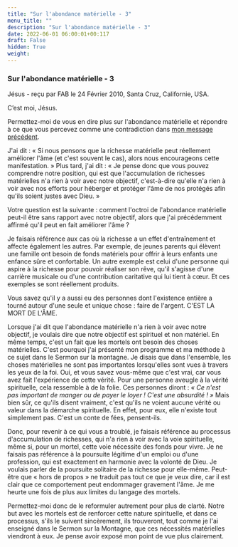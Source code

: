 ```yaml
---
title: "Sur l'abondance matérielle - 3"
menu_title: ""
description: "Sur l'abondance matérielle - 3"
date: 2022-06-01 06:00:01+00:117
draft: False
hidden: True
weight:
---
```

### Sur l'abondance matérielle - 3

Jésus - reçu par FAB le 24 Février 2010, Santa Cruz, Californie, USA.

C’est moi, Jésus.

Permettez-moi de vous en dire plus sur l'abondance matérielle et répondre à ce que vous percevez comme une contradiction dans [mon message précédent](/fr-contemporary-messages/fr-contemporary-messages-by-date-order/fr-contemporary-messages-2010/fr-2010-2-23-3-fab-jesus/).

J'ai dit : « Si nous pensons que la richesse matérielle peut réellement améliorer l'âme (et c'est souvent le cas), alors nous encourageons cette manifestation. » Plus tard, j'ai dit : « Je pense donc que vous pouvez comprendre notre position, qui est que l'accumulation de richesses matérielles n'a rien à voir avec notre objectif, c'est-à-dire qu'elle n'a rien à voir avec nos efforts pour héberger et protéger l'âme de nos protégés afin qu'ils soient justes avec Dieu. »

Votre question est la suivante : comment l'octroi de l'abondance matérielle peut-il être sans rapport avec notre objectif, alors que j'ai précédemment affirmé qu'il peut en fait améliorer l'âme ?

Je faisais référence aux cas où la richesse a un effet d'entraînement et affecte également les autres. Par exemple, de jeunes parents qui élèvent une famille ont besoin de fonds matériels pour offrir à leurs enfants une enfance sûre et confortable. Un autre exemple est celui d'une personne qui aspire à la richesse pour pouvoir réaliser son rêve, qu'il s'agisse d'une carrière musicale ou d'une contribution caritative qui lui tient à cœur. Et ces exemples se sont réellement produits.

Vous savez qu'il y a aussi eu des personnes dont l'existence entière a tourné autour d'une seule et unique chose : faire de l'argent. C'EST LA MORT DE L'ÂME.

Lorsque j'ai dit que l'abondance matérielle n'a rien à voir avec notre objectif, je voulais dire que notre objectif est spirituel et non matériel. En même temps, c'est un fait que les mortels ont besoin des choses matérielles. C'est pourquoi j'ai présenté mon programme et ma méthode à ce sujet dans le Sermon sur la montagne. Je disais que dans l'ensemble, les choses matérielles ne sont pas importantes lorsqu'elles sont vues à travers les yeux de la foi. Oui, et vous savez vous-même que c'est vrai, car vous avez fait l'expérience de cette vérité.
Pour une personne aveugle à la vérité spirituelle, cela ressemble à de la folie. Ces personnes diront : *« Ce n'est pas important de manger ou de payer le loyer ! C'est une absurdité ! »* Mais bien sûr, ce qu'ils disent vraiment, c'est qu'ils ne voient aucune vérité ou valeur dans la démarche spirituelle. En effet, pour eux, elle n'existe tout simplement pas. C'est un conte de fées, pensent-ils.

Donc, pour revenir à ce qui vous a troublé, je faisais référence au processus d'accumulation de richesses, qui n'a rien à voir avec la voie spirituelle, même si, pour un mortel, cette voie nécessite des fonds pour vivre. Je ne faisais pas référence à la poursuite légitime d'un emploi ou d'une profession, qui est exactement en harmonie avec la volonté de Dieu. Je voulais parler de la poursuite solitaire de la richesse pour elle-même. Peut-être que « hors de propos » ne traduit pas tout ce que je veux dire, car il est clair que ce comportement peut endommager gravement l'âme. Je me heurte une fois de plus aux limites du langage des mortels.

Permettez-moi donc de le reformuler autrement pour plus de clarté. Notre but avec les mortels est de renforcer cette nature spirituelle, et dans ce processus, s'ils le suivent sincèrement, ils trouveront, tout comme je l'ai enseigné dans le Sermon sur la Montagne, que ces nécessités matérielles viendront à eux. Je pense avoir exposé mon point de vue plus clairement.
